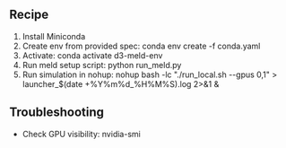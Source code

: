
## Recipe
1. Install Miniconda
2. Create env from provided spec:
   conda env create -f conda.yaml
3. Activate:
   conda activate d3-meld-env
4. Run meld setup script:
   python run_meld.py
5. Run simulation in nohup:
   nohup bash -lc "./run_local.sh --gpus 0,1" > launcher_$(date +%Y%m%d_%H%M%S).log 2>&1 &

## Troubleshooting
- Check GPU visibility:
  nvidia-smi